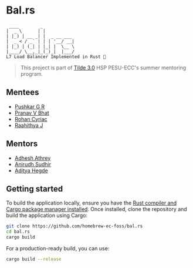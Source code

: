 # Bal.rs
```text
 ____        _            
|  _ \      | |           
| |_) | __ _| |  _ __ ___ 
|  _ < / _` | | | '__/ __|
| |_) | (_| | |_| |  \__ \
|____/ \__,_|_(_)_|  |___/
L7 Load Balancer Implemented in Rust 🦀
```
> This project is part of [Tilde 3.0](https://github.com/homebrew-ec-foss/Tilde-3.0) HSP PESU-ECC's summer mentoring program.

## Mentees
- [Pushkar G R](https://github.com/pushkar-gr)
- [Pranav V Bhat](https://github.com/Prana-vvb)
- [Rohan Cyriac](https://github.com/rohancyriac029)
- [Raahithya J](https://github.com/Raahithyajayaram)

## Mentors
- [Adhesh Athrey](https://github.com/DedLad)
- [Anirudh Sudhir](https://github.com/anirudhsudhir)
- [Aditya Hegde](https://github.com/bwaklog)

## Getting started
To build the application locally, ensure you have the [Rust compiler and Cargo package manager installed](https://doc.rust-lang.org/book/ch01-01-installation.html). Once installed, clone the repository and build the application using Cargo:
```sh
git clone https://github.com/homebrew-ec-foss/bal.rs
cd bal.rs
cargo build
```
For a production-ready build, you can use:
```sh
cargo build --release
```

